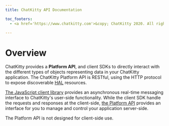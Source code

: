 ```yaml
---
title: ChatKitty API Documentation

toc_footers:
  - <a href='https://www.chatkitty.com'>&copy; ChatKitty 2020. All rights reserved</a>

---
```


# Overview

ChatKitty provides a **Platform API**, and client SDKs to directly interact with the different types
of objects representing data in your ChatKitty application. The ChatKitty Platform API is RESTful,
using the HTTP protocol to expose discoverable [HAL](http://stateless.co/hal_specification.html) resources.

[The JavaScript client library](https://docs.chatkitty.com/javascript/) provides an asynchronous real-time 
messaging interface to ChatKitty's user-side functionality. While the client SDK handle the requests 
and responses at the client-side, [the Platform API](https://docs.chatkitty.com/platform/)  provides 
an interface for you to manage and control your application server-side.

<aside class="notice">
 The Platform API is not designed for client-side use.
</aside>
